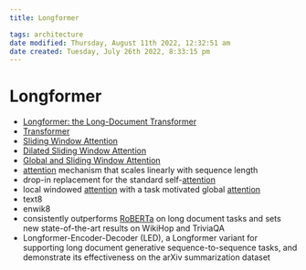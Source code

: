 ```yaml
---
title: Longformer

tags: architecture 
date modified: Thursday, August 11th 2022, 12:32:51 am
date created: Tuesday, July 26th 2022, 8:33:15 pm
---
```


# Longformer
- [Longformer: the Long-Document Transformer](https://arxiv.org/abs/2004.05150)
- [Transformer](Transformer.md)
- [Sliding Window Attention](Sliding%20Window%20Attention.md)
- [Dilated Sliding Window Attention](Dilated%20Sliding%20Window%20Attention.md)
- [Global and Sliding Window Attention](Global%20and%20Sliding%20Window%20Attention.md)
- [attention](Attention.md) mechanism that scales linearly with sequence length
- drop-in replacement for the standard self-[attention](Attention.md)
- local windowed [attention](Attention.md) with a task motivated global [attention](Attention.md)
- text8
- enwik8
- consistently outperforms [RoBERTa](RoBERTa.md) on long document tasks and sets new state-of-the-art results on WikiHop and TriviaQA
- Longformer-Encoder-Decoder (LED), a Longformer variant for supporting long document generative sequence-to-sequence tasks, and demonstrate its effectiveness on the arXiv summarization dataset

